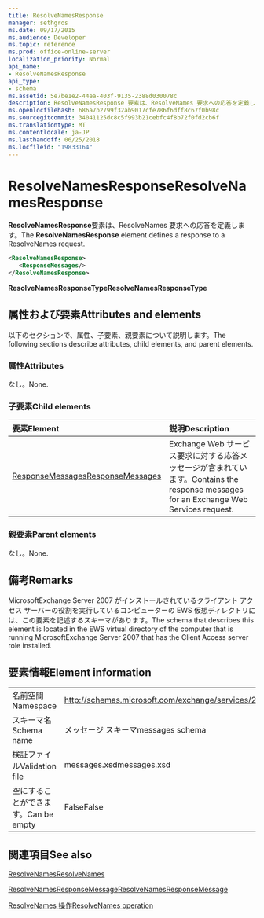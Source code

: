 ```yaml
---
title: ResolveNamesResponse
manager: sethgros
ms.date: 09/17/2015
ms.audience: Developer
ms.topic: reference
ms.prod: office-online-server
localization_priority: Normal
api_name:
- ResolveNamesResponse
api_type:
- schema
ms.assetid: 5e7be1e2-44ea-403f-9135-2388d030078c
description: ResolveNamesResponse 要素は、ResolveNames 要求への応答を定義します。
ms.openlocfilehash: 686a7b2799f32ab9017cfe786f6dff8c67f0b98c
ms.sourcegitcommit: 34041125dc8c5f993b21cebfc4f8b72f0fd2cb6f
ms.translationtype: MT
ms.contentlocale: ja-JP
ms.lasthandoff: 06/25/2018
ms.locfileid: "19833164"
---
```

# <a name="resolvenamesresponse"></a><span data-ttu-id="a6b5f-103">ResolveNamesResponse</span><span class="sxs-lookup"><span data-stu-id="a6b5f-103">ResolveNamesResponse</span></span>

<span data-ttu-id="a6b5f-104">**ResolveNamesResponse**要素は、ResolveNames 要求への応答を定義します。</span><span class="sxs-lookup"><span data-stu-id="a6b5f-104">The **ResolveNamesResponse** element defines a response to a ResolveNames request.</span></span> 
  
```xml
<ResolveNamesResponse>
   <ResponseMessages/>
</ResolveNamesResponse>
```

 <span data-ttu-id="a6b5f-105">**ResolveNamesResponseType**</span><span class="sxs-lookup"><span data-stu-id="a6b5f-105">**ResolveNamesResponseType**</span></span>
## <a name="attributes-and-elements"></a><span data-ttu-id="a6b5f-106">属性および要素</span><span class="sxs-lookup"><span data-stu-id="a6b5f-106">Attributes and elements</span></span>

<span data-ttu-id="a6b5f-107">以下のセクションで、属性、子要素、親要素について説明します。</span><span class="sxs-lookup"><span data-stu-id="a6b5f-107">The following sections describe attributes, child elements, and parent elements.</span></span>
  
### <a name="attributes"></a><span data-ttu-id="a6b5f-108">属性</span><span class="sxs-lookup"><span data-stu-id="a6b5f-108">Attributes</span></span>

<span data-ttu-id="a6b5f-109">なし。</span><span class="sxs-lookup"><span data-stu-id="a6b5f-109">None.</span></span>
  
### <a name="child-elements"></a><span data-ttu-id="a6b5f-110">子要素</span><span class="sxs-lookup"><span data-stu-id="a6b5f-110">Child elements</span></span>

|<span data-ttu-id="a6b5f-111">**要素**</span><span class="sxs-lookup"><span data-stu-id="a6b5f-111">**Element**</span></span>|<span data-ttu-id="a6b5f-112">**説明**</span><span class="sxs-lookup"><span data-stu-id="a6b5f-112">**Description**</span></span>|
|:-----|:-----|
|[<span data-ttu-id="a6b5f-113">ResponseMessages</span><span class="sxs-lookup"><span data-stu-id="a6b5f-113">ResponseMessages</span></span>](responsemessages.md) <br/> |<span data-ttu-id="a6b5f-114">Exchange Web サービス要求に対する応答メッセージが含まれています。</span><span class="sxs-lookup"><span data-stu-id="a6b5f-114">Contains the response messages for an Exchange Web Services request.</span></span>  <br/> |
   
### <a name="parent-elements"></a><span data-ttu-id="a6b5f-115">親要素</span><span class="sxs-lookup"><span data-stu-id="a6b5f-115">Parent elements</span></span>

<span data-ttu-id="a6b5f-116">なし。</span><span class="sxs-lookup"><span data-stu-id="a6b5f-116">None.</span></span>
  
## <a name="remarks"></a><span data-ttu-id="a6b5f-117">備考</span><span class="sxs-lookup"><span data-stu-id="a6b5f-117">Remarks</span></span>

<span data-ttu-id="a6b5f-118">MicrosoftExchange Server 2007 がインストールされているクライアント アクセス サーバーの役割を実行しているコンピューターの EWS 仮想ディレクトリには、この要素を記述するスキーマがあります。</span><span class="sxs-lookup"><span data-stu-id="a6b5f-118">The schema that describes this element is located in the EWS virtual directory of the computer that is running MicrosoftExchange Server 2007 that has the Client Access server role installed.</span></span>
  
## <a name="element-information"></a><span data-ttu-id="a6b5f-119">要素情報</span><span class="sxs-lookup"><span data-stu-id="a6b5f-119">Element information</span></span>

|||
|:-----|:-----|
|<span data-ttu-id="a6b5f-120">名前空間</span><span class="sxs-lookup"><span data-stu-id="a6b5f-120">Namespace</span></span>  <br/> |http://schemas.microsoft.com/exchange/services/2006/messages  <br/> |
|<span data-ttu-id="a6b5f-121">スキーマ名</span><span class="sxs-lookup"><span data-stu-id="a6b5f-121">Schema name</span></span>  <br/> |<span data-ttu-id="a6b5f-122">メッセージ スキーマ</span><span class="sxs-lookup"><span data-stu-id="a6b5f-122">messages schema</span></span>  <br/> |
|<span data-ttu-id="a6b5f-123">検証ファイル</span><span class="sxs-lookup"><span data-stu-id="a6b5f-123">Validation file</span></span>  <br/> |<span data-ttu-id="a6b5f-124">messages.xsd</span><span class="sxs-lookup"><span data-stu-id="a6b5f-124">messages.xsd</span></span>  <br/> |
|<span data-ttu-id="a6b5f-125">空にすることができます。</span><span class="sxs-lookup"><span data-stu-id="a6b5f-125">Can be empty</span></span>  <br/> |<span data-ttu-id="a6b5f-126">False</span><span class="sxs-lookup"><span data-stu-id="a6b5f-126">False</span></span>  <br/> |
   
## <a name="see-also"></a><span data-ttu-id="a6b5f-127">関連項目</span><span class="sxs-lookup"><span data-stu-id="a6b5f-127">See also</span></span>



[<span data-ttu-id="a6b5f-128">ResolveNames</span><span class="sxs-lookup"><span data-stu-id="a6b5f-128">ResolveNames</span></span>](resolvenames.md)
  
[<span data-ttu-id="a6b5f-129">ResolveNamesResponseMessage</span><span class="sxs-lookup"><span data-stu-id="a6b5f-129">ResolveNamesResponseMessage</span></span>](resolvenamesresponsemessage.md)
  
[<span data-ttu-id="a6b5f-130">ResolveNames 操作</span><span class="sxs-lookup"><span data-stu-id="a6b5f-130">ResolveNames operation</span></span>](resolvenames-operation.md)


